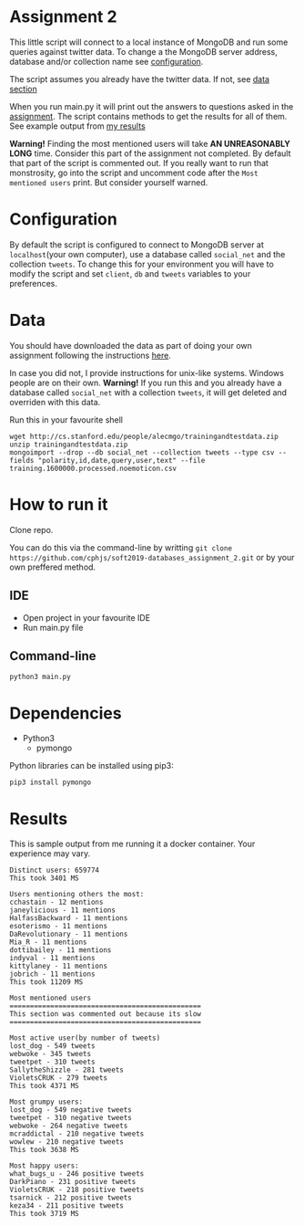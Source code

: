 # Assignment 2

This little script will connect to a local instance of MongoDB and run some queries against twitter data.
To change a the MongoDB server address, database and/or collection name see [configuration](#configuration).

The script assumes you already have the twitter data. If not, see [data section](#data)

When you run main.py it will print out the answers to questions asked in the [assignment](https://github.com/datsoftlyngby/soft2019spring-databases/blob/master/lecture_notes/02-Intro_to_MongoDB.ipynb). The script contains methods to get the results for all of them. See example output from [my results](#results)

**Warning!** Finding the most mentioned users will take **AN UNREASONABLY LONG** time. Consider this part of the assignment not completed. By default that part of the script is commented out. If you really want to run that monstrosity, go into the script and uncomment code after the `Most mentioned users` print. But consider yourself warned. 

# Configuration

By default the script is configured to connect to MongoDB server at `localhost`(your own computer), use a database called `social_net` and the collection `tweets`. To change this for your environment you will have to modify the script and set `client`, `db` and `tweets` variables to your preferences. 

# Data

You should have downloaded the data as part of doing your own assignment following the instructions [here](https://github.com/datsoftlyngby/soft2019spring-databases/blob/master/lecture_notes/02-Intro_to_MongoDB.ipynb#your-turn-at-home).

In case you did not, I provide instructions for unix-like systems. Windows people are on their own.
**Warning!** If you run this and you already have a database called `social_net` with a collection `tweets`, it will get deleted and overriden with this data. 

Run this in your favourite shell
```
wget http://cs.stanford.edu/people/alecmgo/trainingandtestdata.zip
unzip trainingandtestdata.zip
mongoimport --drop --db social_net --collection tweets --type csv --fields "polarity,id,date,query,user,text" --file training.1600000.processed.noemoticon.csv
```

# How to run it

Clone repo.

You can do this via the command-line by writting `git clone https://github.com/cphjs/soft2019-databases_assignment_2.git` or by your own preffered method.

## IDE 

 * Open project in your favourite IDE
 * Run main.py file

## Command-line 

```
python3 main.py
```

# Dependencies

 * Python3
   * pymongo

Python libraries can be installed using pip3:
```
pip3 install pymongo
```

# Results

This is sample output from me running it a docker container. Your experience may vary.

```
Distinct users: 659774
This took 3401 MS

Users mentioning others the most:
cchastain - 12 mentions
janeylicious - 11 mentions
HalfassBackward - 11 mentions
esoterismo - 11 mentions
DaRevolutionary - 11 mentions
Mia_R - 11 mentions
dottibailey - 11 mentions
indyval - 11 mentions
kittylaney - 11 mentions
jobrich - 11 mentions
This took 11209 MS

Most mentioned users
===============================================
This section was commented out because its slow
===============================================

Most active user(by number of tweets)
lost_dog - 549 tweets
webwoke - 345 tweets
tweetpet - 310 tweets
SallytheShizzle - 281 tweets
VioletsCRUK - 279 tweets
This took 4371 MS

Most grumpy users:
lost_dog - 549 negative tweets
tweetpet - 310 negative tweets
webwoke - 264 negative tweets
mcraddictal - 210 negative tweets
wowlew - 210 negative tweets
This took 3638 MS

Most happy users:
what_bugs_u - 246 positive tweets
DarkPiano - 231 positive tweets
VioletsCRUK - 218 positive tweets
tsarnick - 212 positive tweets
keza34 - 211 positive tweets
This took 3719 MS
```